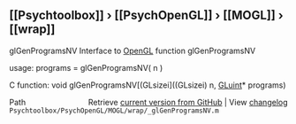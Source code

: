 ## [[Psychtoolbox]] &#8250; [[PsychOpenGL]] &#8250; [[MOGL]] &#8250; [[wrap]]

glGenProgramsNV  Interface to [OpenGL](OpenGL) function glGenProgramsNV  
  
usage:  programs = glGenProgramsNV( n )  
  
C function:  void glGenProgramsNV[(GLsizei]((GLsizei) n, [GLuint](GLuint)\* programs)  




<div class="code_header" style="text-align:right;">
  <span style="float:left;">Path&nbsp;&nbsp;</span> <span class="counter">Retrieve <a href=
  "https://raw.github.com/Psychtoolbox-3/Psychtoolbox-3/beta/Psychtoolbox/PsychOpenGL/MOGL/wrap/_glGenProgramsNV.m">current version from GitHub</a> | View <a href=
  "https://github.com/Psychtoolbox-3/Psychtoolbox-3/commits/beta/Psychtoolbox/PsychOpenGL/MOGL/wrap/_glGenProgramsNV.m">changelog</a></span>
</div>
<div class="code">
  <code>Psychtoolbox/PsychOpenGL/MOGL/wrap/_glGenProgramsNV.m</code>
</div>

